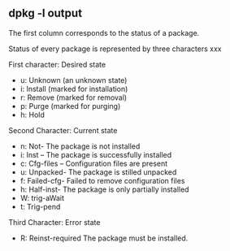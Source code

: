 
## dpkg -l <pkg-name> output

The first column corresponds to the status of a package.

Status of every package is represented by three characters xxx

First character: Desired state

* u: Unknown (an unknown state)
* i: Install (marked for installation)
* r: Remove (marked for removal)
* p: Purge (marked for purging)
* h: Hold

Second Character: Current state

* n: Not- The package is not installed
* i: Inst – The package is successfully installed
* c: Cfg-files – Configuration files are present
* u: Unpacked- The package is stilled unpacked
* f: Failed-cfg- Failed to remove configuration files
* h: Half-inst- The package is only partially installed
* W: trig-aWait
* t: Trig-pend

Third Character: Error state

* R: Reinst-required The package must be installed.
